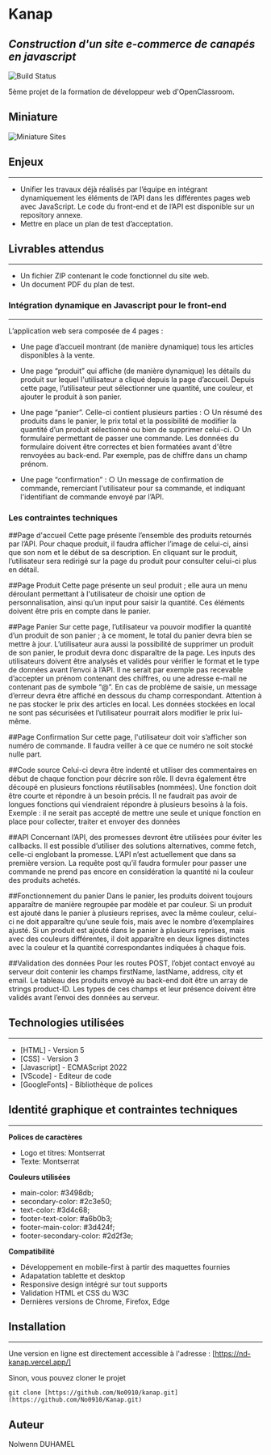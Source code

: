# Kanap
## _Construction d'un site e-commerce de canapés en javascript_


![Build Status](https://badge.buildkite.com/sample.svg?status=passing)

5ème projet de la formation de développeur web d'OpenClassroom.

## Miniature
![Miniature Sites](https://github.com/No0910/Kanap/assets/98163578/d5638150-d537-46f8-8d84-ae74a5cac940)


## Enjeux
---
- Unifier les travaux déjà réalisés par l’équipe en intégrant dynamiquement les éléments de l’API dans les différentes pages web avec JavaScript.   Le code du front-end et de l’API est disponible sur un repository annexe.
- Mettre en place un plan de test d’acceptation.

## Livrables attendus
---
- Un fichier ZIP contenant le code fonctionnel du site web.
- Un document PDF du plan de test.

### Intégration dynamique en Javascript pour le front-end 
---
L’application web sera composée de 4 pages :

- Une page d’accueil montrant (de manière dynamique) tous les articles disponibles à
la vente.

- Une page “produit” qui affiche (de manière dynamique) les détails du produit sur
lequel l'utilisateur a cliqué depuis la page d’accueil. Depuis cette page, l’utilisateur
peut sélectionner une quantité, une couleur, et ajouter le produit à son panier.

- Une page “panier”. Celle-ci contient plusieurs parties :
  ○ Un résumé des produits dans le panier, le prix total et la possibilité de
  modifier la quantité d’un produit sélectionné ou bien de supprimer celui-ci.
  ○ Un formulaire permettant de passer une commande. Les données du
  formulaire doivent être correctes et bien formatées avant d'être renvoyées au
  back-end. Par exemple, pas de chiffre dans un champ prénom.
  
- Une page “confirmation” :
  ○ Un message de confirmation de commande, remerciant l'utilisateur pour sa
  commande, et indiquant l'identifiant de commande envoyé par l’API.

### Les contraintes techniques

##Page d'accueil
Cette page présente l’ensemble des produits retournés par l’API.
Pour chaque produit, il faudra afficher l’image de celui-ci, ainsi que son nom et le début de
sa description.
En cliquant sur le produit, l’utilisateur sera redirigé sur la page du produit pour consulter
celui-ci plus en détail.


##Page Produit
Cette page présente un seul produit ; elle aura un menu déroulant permettant à l'utilisateur
de choisir une option de personnalisation, ainsi qu’un input pour saisir la quantité. Ces
éléments doivent être pris en compte dans le panier.

##Page Panier
Sur cette page, l’utilisateur va pouvoir modifier la quantité d’un produit de son panier ; à ce
moment, le total du panier devra bien se mettre à jour.
L’utilisateur aura aussi la possibilité de supprimer un produit de son panier, le produit devra
donc disparaître de la page.
Les inputs des utilisateurs doivent être analysés et validés pour vérifier le format et le type
de données avant l’envoi à l’API. Il ne serait par exemple pas recevable d’accepter un
prénom contenant des chiffres, ou une adresse e-mail ne contenant pas de symbole “@”. En
cas de problème de saisie, un message d’erreur devra être affiché en dessous du champ
correspondant.
Attention à ne pas stocker le prix des articles en local. Les données stockées en local ne
sont pas sécurisées et l’utilisateur pourrait alors modifier le prix lui-même.

##Page Confirmation
Sur cette page, l'utilisateur doit voir s’afficher son numéro de commande. Il faudra veiller à
ce que ce numéro ne soit stocké nulle part.

##Code source
Celui-ci devra être indenté et utiliser des commentaires en début de chaque fonction pour
décrire son rôle. Il devra également être découpé en plusieurs fonctions réutilisables
(nommées). Une fonction doit être courte et répondre à un besoin précis. Il ne faudrait pas
avoir de longues fonctions qui viendraient répondre à plusieurs besoins à la fois. Exemple : il
ne serait pas accepté de mettre une seule et unique fonction en place pour collecter, traiter
et envoyer des données

##API
Concernant l’API, des promesses devront être utilisées pour éviter les callbacks. Il est
possible d’utiliser des solutions alternatives, comme fetch, celle-ci englobant la promesse.
L’API n’est actuellement que dans sa première version. La requête post qu’il faudra formuler
pour passer une commande ne prend pas encore en considération la quantité ni la couleur
des produits achetés.

##Fonctionnement du panier
Dans le panier, les produits doivent toujours apparaître de manière regroupée par modèle et
par couleur.
Si un produit est ajouté dans le panier à plusieurs reprises, avec la même couleur, celui-ci
ne doit apparaître qu’une seule fois, mais avec le nombre d’exemplaires ajusté.
Si un produit est ajouté dans le panier à plusieurs reprises, mais avec des couleurs différentes, il doit apparaître en deux lignes distinctes avec la couleur et la quantité correspondantes indiquées à chaque fois.

##Validation des données
Pour les routes POST, l’objet contact envoyé au serveur doit contenir les champs firstName,
lastName, address, city et email. Le tableau des produits envoyé au back-end doit être un
array de strings product-ID. Les types de ces champs et leur présence doivent être validés
avant l’envoi des données au serveur.

## Technologies utilisées
---
- [HTML] - Version 5
- [CSS] - Version 3
- [Javascript] - ECMAScript 2022 
- [VScode] - Editeur de code
- [GoogleFonts] - Bibliothèque de polices

## Identité graphique et contraintes techniques
---
**Polices de caractères**
- Logo et titres: Montserrat
- Texte: Montserrat

**Couleurs utilisées**
- main-color: #3498db;
- secondary-color: #2c3e50;
- text-color: #3d4c68;
- footer-text-color: #a6b0b3; 
- footer-main-color: #3d424f; 
- footer-secondary-color: #2d2f3e;

**Compatibilité**
- Développement en mobile-first à partir des maquettes fournies
- Adapatation tablette et desktop
- Responsive design intégré sur tout supports
- Validation HTML et CSS du W3C
- Dernières versions de Chrome, Firefox, Edge

## Installation
---
Une version en ligne est directement accessible à l'adresse : [https://nd-kanap.vercel.app/]

Sinon, vous pouvez cloner le projet
```terminal
git clone [https://github.com/No0910/kanap.git](https://github.com/No0910/Kanap.git)
```

## Auteur

Nolwenn DUHAMEL
